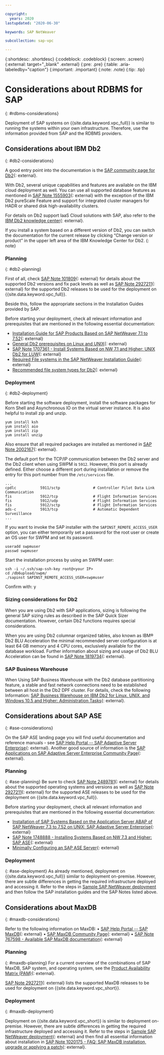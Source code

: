 ```yaml
---

copyright:
  years: 2020
lastupdated: "2020-06-30"

keywords: SAP NetWeaver

subcollection: sap-vpc

---
```


{:shortdesc: .shortdesc}
{:codeblock: .codeblock}
{:screen: .screen}
{:external: target="_blank" .external}
{:pre: .pre}
{:table: .aria-labeledby="caption"}
{:important: .important}
{:note: .note}
{:tip: .tip}

# Considerations about RDBMS for SAP
{: #rdbms-considerations}

Deployment of SAP systems on {{site.data.keyword.vpc_full}} is similar to running the systems within your own infrastructure. Therefore, use the information provided from SAP and the RDBMS providers.

## Considerations about IBM Db2
{: #db2-considerations}

A good entry point into the documentation is the [SAP community page for Db2](https://community.sap.com/topics/db2-for-linux-unix-windows){: external}.

With Db2, several unique capabilities and features are available on the IBM cloud deployment as well. You can use all supported database features as mentioned in [SAP Note 1555903](https://launchpad.support.sap.com/#/notes/1555903){: external} with the exception of the IBM Db2 pureScale Feature and support for integrated cluster managers for HADR or shared disk high-availability clusters.

For details on Db2 support IaaS Cloud solutions with SAP, also refer to the [IBM Db2 knowledge center](https://www.ibm.com/support/knowledgecenter/en/SSEPGG_11.5.0/com.ibm.db2.luw.licensing.doc/doc/r_suprt_db2_pblik_clouds.html){: external}.

If you install a system based on a different version of Db2, you can switch the documentation for the current release by clicking “Change version or product” in the upper left area of the IBM Knowledge Center for Db2.
{: note}

### Planning
{: #db2-planning}

First of all, check [SAP Note 101809](https://launchpad.support.sap.com/#/notes/101809){: external} for details about the supported Db2 versions and fix pack levels as well as [SAP Note 2927211](https://launchpad.support.sap.com/#/notes/2927211){: external} for the supported Db2 releases to be used for the deployment on {{site.data.keyword.vpc_full}}.

Beside this, follow the appropriate sections in the Installation Guides provided by SAP.

Before starting your deployment, check all relevant information and prerequisites that are mentioned in the following essential documentation:
  - [Installation Guide for SAP Products Based on SAP NetWeaver 7.1 to 7.52](https://help.sap.com/viewer/ce9e270ad34949969c16d09d1b099a26/CURRENT_VERSION/en-US/9420dabb130e4ae1996b3f39e202cc6e.html){: external}
  - [General Db2 prerequisites on Linux and UNIX](https://www.ibm.com/support/knowledgecenter/SSEPGG_11.5.0/com.ibm.db2.luw.qb.server.doc/doc/c0059823.html){: external}
  - [SAP Note 1707361 - Install Systems Based on NW 7.1 and Higher: UNIX Db2 for LUW](https://launchpad.support.sap.com/#/notes/1707361){: external}
  - [Required File systems in the SAP NetWeaver Installation Guide](https://help.sap.com/viewer/ce9e270ad34949969c16d09d1b099a26/CURRENT_VERSION/en-US/713eb64f45c6448c8dbe8a51b85680ee.html){: external}
  - [Recommended file system types for Db2](https://www.ibm.com/support/knowledgecenter/SSEPGG_11.5.0/com.ibm.db2.luw.admin.dbobj.doc/doc/r0056470.html){: external}

### Deployment
{: #db2-deployment}

Before starting the software deployment, install the software packages for Korn Shell and Asynchronous IO on the virtual server instance. It is also helpful to install zip and unzip.
```
yum install ksh
yum install aio
yum install zip
yum install unzip
```

Also ensure that all required packages are installed as mentioned in [SAP Note 2002167](https://launchpad.support.sap.com/#/notes/2002167){: external}.

The default port for the TCP/IP communication between the Db2 server and the Db2 client when using SWPM is `5912`. However, this port is already defined. Either choose a different port during installation or remove the entry for this port number from the `/etc/services` file.
```
...
cpdlc           5911/sctp               # Controller Pilot Data Link Communication
fis             5912/tcp                # Flight Information Services
fis             5912/udp                # Flight Information Services
fis             5912/sctp               # Flight Information Services
ads-c           5913/tcp                # Automatic Dependent Surveillance
...
```

If you want to invoke the SAP installer with the `SAPINST_REMOTE_ACCESS_USER` option, you can either temporarily set a password for the root user or create an OS user for SWPM and set its password.

```
useradd swpmuser
passwd swpmuser
```

Start the installation process by using an SWPM user:

```
ssh -i ~/.ssh/sap-ssh-key root@<your IP>
cd /db6upload/swpm/ 
./sapinst SAPINST_REMOTE_ACCESS_USER=swpmuser 
```

Confirm with: y

### Sizing considerations for Db2

When you are using Db2 with SAP applications, sizing is following the general SAP sizing rules as described in the SAP Quick Sizer documentation. However, certain Db2 functions requires special considerations.

When you are using Db2 columnar organized tables, also known as IBM® Db2 BLU Acceleration the minimal recommended server configuration is at least 64 GB memory and 4 CPU cores, exclusively available for the database workload. Further information about sizing and usage of Db2 BLU Acceleration can be found in [SAP Note 1819734](https://launchpad.support.sap.com/#/notes/1819734){: external}.

### SAP Business Warehouse

When Using SAP Business Warehouse with the Db2 database partitioning feature, a stable and fast network connections need to be established between all host in the Db2 DPF cluster. For details, check the following Information: [SAP Business Warehouse on IBM Db2 for Linux, UNIX, and Windows 10.5 and Higher: Administration Tasks](https://help.sap.com/viewer/db6_bw/c289a552d161224fe10000000a445394.html){: external}.


## Considerations about SAP ASE
{: #ase-considerations}

On the SAP ASE landing page you will find useful documentation and reference manuals - see [SAP Help Portal -- SAP Adaptive Server Enterprise](https://help.sap.com/viewer/product/SAP_ASE/16.0.3.7/en-US){: external}. Another good source of information is the [SAP Applications on SAP Adaptive Server Enterprise Community Page](https://community.sap.com/topics/applications-on-ase){: external}.

### Planning
{: #ase-planning}
Be sure to check [SAP Note 2489781](https://launchpad.support.sap.com/#/notes/2489781){: external} for details about the supported operating systems and versions as well as [SAP Note 2927211](https://launchpad.support.sap.com/#/notes/2927211){: external} for the supported ASE releases to be used for the deployment on {{site.data.keyword.vpc_full}}.

Before starting your deployment, check all relevant information and prerequisites that are mentioned in the following essential documentation:
  - [Installation of SAP Systems Based on the Application Server ABAP of SAP NetWeaver 7.3 to 7.52 on UNIX: SAP Adaptive Server Enterprise](https://help.sap.com/doc/4f95c9e3741a1014955595407d8604de/CURRENT_VERSION/en-US/Inst_nw7x_unix_ase_abap.pdf){: external}
  - [SAP Note 1748888 - Installing Systems Based on NW 7.3 and Higher: SAP ASE](https://launchpad.support.sap.com/#/notes/1748888){: external}
  - [Minimally Configuring an SAP ASE Server](https://help.sap.com/viewer/23c3bb4a29be443ea887fa10871a30f8/16.0.3.7/en-US/a6371abfbc2b10149c66e4e41119a6da.html){: external}

 ### Deployment
{: #ase-deployment}
As already mentioned, deployment on {{site.data.keyword.vpc_full}} similar to deployment on-premise. However, there are subtle differences in getting the required infrastructure deployed and accessing it. Refer to the steps in [Sample SAP NetWeaver deployment](/docs/sap-vpc?topic=sap-vpc-sample-sap-netweaver-deployment) and then follow the SAP installation guides and the SAP Notes listed above.

## Considerations about MaxDB
{: #maxdb-considerations}

Refer to the following information on MaxDB:
• [SAP Help Portal -- SAP MaxDB](https://help.sap.com/viewer/product/SAP_MAXDB/7.9/en-US){: external}
• [SAP MaxDB Community Page](https://community.sap.com/topics/maxdb){: external}
• [SAP Note 767598  - Available SAP MaxDB documentation](https://launchpad.support.sap.com/#/notes/767598){: external}

### Planning
{: #maxdb-planning}
For a current overview of the combinations of SAP MaxDB, SAP system, and operating system, see the [Product Availability Matrix (PAM)](http://support.sap.com/pam){: external}.

[SAP Note 2927211](https://launchpad.support.sap.com/#/notes/2927211){: external} lists the supported MaxDB releases to be used for deployment on {{site.data.keyword.vpc_short}}.

### Deployment
{: #maxdb-deployment}

Deployment on {{site.data.keyword.vpc_short}} is similar to deployment on-premise. However, there are subtle differences in getting the required infrastructure deployed and accessing it. Refer to the steps in [Sample SAP NetWeaver deployment](https://cloud.ibm.com/docs/sap-vpc?topic=sap-vpc-sample-sap-netweaver-deployment){: external} and then find all essential information about installation in [SAP Note 1020175 - FAQ: SAP MaxDB installation, upgrade or applying a patch](https://launchpad.support.sap.com/#/notes/1020175){: external}.
